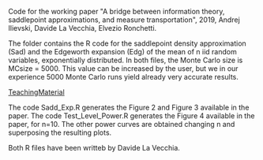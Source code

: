 Code for the working paper "A bridge between information theory, saddlepoint approximations,
and measure transportation", 2019, Andrej Ilievski, Davide La Vecchia, Elvezio Ronchetti.

The folder contains the R code for the saddlepoint density approximation (Sad) and the Edgeworth expansion (Edg) of the 
mean of n iid random variables, exponentially distributed. In both files, the Monte Carlo size is MCsize = 5000. This value can be increased by the user, but we in our experience 5000 Monte Carlo runs yield already very accurate results. 

[TeachingMaterial](https://github.com/lgatto/TeachingMaterial)


The code Sadd_Exp.R generates the Figure 2 and Figure 3 available in the paper.
The code Test_Level_Power.R generates the Figure 4 available in the paper, for n=10. The other power curves are obtained changing n and superposing the resulting plots.

Both R files have been writteb by Davide La Vecchia.
